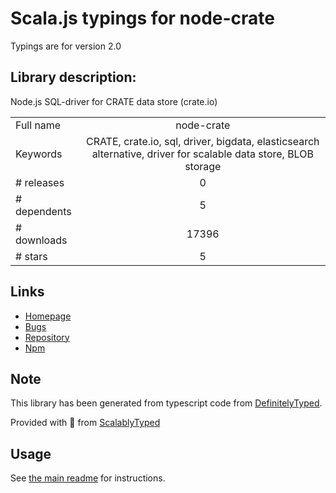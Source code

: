 
# Scala.js typings for node-crate

Typings are for version 2.0

## Library description:
Node.js SQL-driver for CRATE data store (crate.io)

|                    |                 |
| ------------------ | :-------------: |
| Full name          | node-crate |
| Keywords           | CRATE, crate.io, sql, driver, bigdata, elasticsearch alternative, driver for scalable data store, BLOB storage |
| # releases         | 0 |
| # dependents       | 5 |
| # downloads        | 17396 |
| # stars            | 5 |

## Links
- [Homepage](http://megastef.github.io/node-crate/)
- [Bugs](https://github.com/megastef/node-crate/issues)
- [Repository](https://github.com/megastef/node-crate)
- [Npm](https://www.npmjs.com/package/node-crate)
    


## Note
This library has been generated from typescript code from [DefinitelyTyped](https://definitelytyped.org).

Provided with :purple_heart: from [ScalablyTyped](https://github.com/oyvindberg/ScalablyTyped)

## Usage
See [the main readme](../../readme.md) for instructions.


